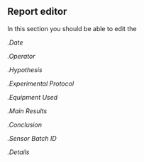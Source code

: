 ## Report editor

In this section you should be able to edit the

*.Date*

*.Operator*

*.Hypothesis*

*.Experimental Protocol*

*.Equipment Used*

*.Main Results*

*.Conclusion*

*.Sensor Batch ID*

*.Details*